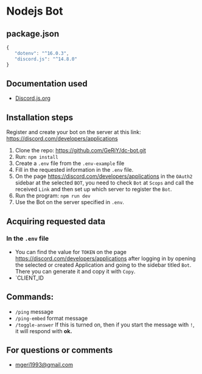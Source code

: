 # Nodejs Bot

## package.json
```javascript
{
   "dotenv": "^16.0.3",
   "discord.js": "^14.8.0"
}
```
## Documentation used
- [Discord.js.org](https://discord.js.org/#/docs/main/stable/general/welcome)

## Installation steps
Register and create your bot on the server at this link: https://discord.com/developers/applications

1. Clone the repo: https://github.com/GeRiY/dc-bot.git
2. Run: `npm install`
3. Create a `.env` file from the `.env-example` file
4. Fill in the requested information in the `.env` file.
5. On the page https://discord.com/developers/applications in the `OAuth2` sidebar at the selected `BOT`,
   you need to check `Bot` at `Scops` and call the received `Link` and then set up which server to register the `Bot`.
6. Run the program: `npm run dev`
7. Use the Bot on the server specified in `.env`.

## Acquiring requested data
### In the `.env` file
- You can find the value for `TOKEN` on the page https://discord.com/developers/applications
  after logging in by opening the selected or created Application and going to the sidebar titled `Bot`.
  There you can generate it and copy it with `Copy`.
- `CLIENT_ID

## Commands:
- `/ping` message
- `/ping-embed` format message
- `/toggle-answer` If this is turned on, then if you start the message with `!`, it will respond with __ok.__

## For questions or comments
- mgeri1993@gmail.com
